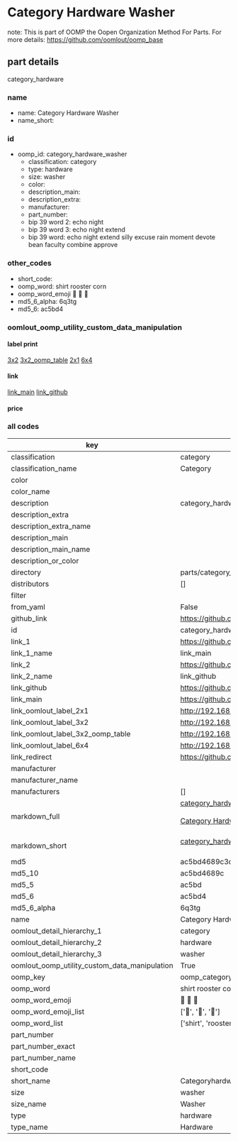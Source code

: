 # Category Hardware Washer  

note: This is part of OOMP the Oopen Organization Method For Parts. For more details: https://github.com/oomlout/oomp_base

##  part details
  



category_hardware



### name
* name: Category Hardware Washer
* name_short: 
### id
* oomp_id: category_hardware_washer
  * classification: category
  * type: hardware
  * size: washer
  * color: 
  * description_main: 
  * description_extra: 
  * manufacturer: 
  * part_number: 
  * bip 39 word 2: echo night
  * bip 39 word 3: echo night extend
  * bip 39 word: echo night extend silly excuse rain moment devote bean faculty combine approve

### other_codes
* short_code: 
* oomp_word: shirt rooster corn
* oomp_word_emoji :shirt: :rooster: :corn:
* md5_6_alpha: 6q3tg
* md5_6: ac5bd4






### oomlout_oomp_utility_custom_data_manipulation
#### label print
[3x2](http://192.168.1.245:1112/?label=oomp%206q3tg)
[3x2_oomp_table](http://192.168.1.108:1112/?label=oomp%206q3tg)
[2x1](http://192.168.1.242:1112/?label=oomp%206q3tg)
[6x4](http://192.168.1.55:1112/?label=oomp%206q3tg)    

#### link

[link_main](https://github.com/oomlout/oomlout_oomp_version_1_messy/tree/main/parts/category_hardware_washer) [link_github](https://github.com/oomlout/oomlout_oomp_version_1_messy/tree/main/parts/category_hardware_washer)                             

#### price







### all codes 
| key | value |  
| --- | --- |  
| classification | category |  
| classification_name | Category |  
| color |  |  
| color_name |  |  
| description | category_hardware |  
| description_extra |  |  
| description_extra_name |  |  
| description_main |  |  
| description_main_name |  |  
| description_or_color |   |  
| directory | parts/category_hardware_washer |  
| distributors | [] |  
| filter |  |  
| from_yaml | False |  
| github_link | https://github.com/oomlout/oomlout_oomp_part_src/tree/main/parts/category_hardware_washer |  
| id | category_hardware_washer |  
| link_1 | https://github.com/oomlout/oomlout_oomp_version_1_messy/tree/main/parts/category_hardware_washer |  
| link_1_name | link_main |  
| link_2 | https://github.com/oomlout/oomlout_oomp_version_1_messy/tree/main/parts/category_hardware_washer |  
| link_2_name | link_github |  
| link_github | https://github.com/oomlout/oomlout_oomp_version_1_messy/tree/main/parts/category_hardware_washer |  
| link_main | https://github.com/oomlout/oomlout_oomp_version_1_messy/tree/main/parts/category_hardware_washer |  
| link_oomlout_label_2x1 | http://192.168.1.242:1112/?label=oomp%206q3tg |  
| link_oomlout_label_3x2 | http://192.168.1.245:1112/?label=oomp%206q3tg |  
| link_oomlout_label_3x2_oomp_table | http://192.168.1.108:1112/?label=oomp%206q3tg |  
| link_oomlout_label_6x4 | http://192.168.1.55:1112/?label=oomp%206q3tg |  
| link_redirect | https://github.com/oomlout/oomlout_oomp_version_1_messy/tree/main/parts/category_hardware_washer |  
| manufacturer |  |  
| manufacturer_name |  |  
| manufacturers | [] |  
| markdown_full | [category_hardware_washer](none)<br>[](none)<br>[Category Hardware Washer](none)<br><br> |  
| markdown_short | [category_hardware_washer](none)<br><br> |  
| md5 | ac5bd4689c3cd1dec4278c8aa1e5622f |  
| md5_10 | ac5bd4689c |  
| md5_5 | ac5bd |  
| md5_6 | ac5bd4 |  
| md5_6_alpha | 6q3tg |  
| name | Category Hardware Washer |  
| oomlout_detail_hierarchy_1 | category |  
| oomlout_detail_hierarchy_2 | hardware |  
| oomlout_detail_hierarchy_3 | washer |  
| oomlout_oomp_utility_custom_data_manipulation | True |  
| oomp_key | oomp_category_hardware_washer |  
| oomp_word | shirt rooster corn |  
| oomp_word_emoji | :shirt: :rooster: :corn: |  
| oomp_word_emoji_list | [':shirt:', ':rooster:', ':corn:'] |  
| oomp_word_list | ['shirt', 'rooster', 'corn'] |  
| part_number |  |  
| part_number_exact |  |  
| part_number_name |  |  
| short_code |  |  
| short_name | Categoryhardware |  
| size | washer |  
| size_name | Washer |  
| type | hardware |  
| type_name | Hardware |  
